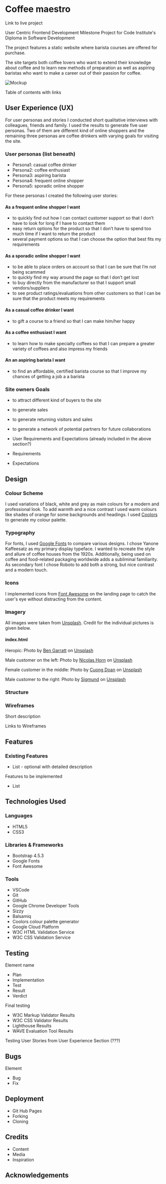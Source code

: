# Coffee maestro

Link to live project

User Centric Frontend Development Milestone Project for Code Institute's Diploma in Software Development

The project features a static website where barista courses are offered for purchase.

The site targets both coffee lovers who want to extend their knowledge about coffee and to learn new methods of preparation as well as aspiring baristas who want to make a career out of their passion for coffee.

![Mockup](assets/images/mockups/mockup-v1.png)

Table of contents with links

## User Experience (UX)

For user personas and stories I conducted short qualitative interviews with colleagues, friends and family. I used the results to generate five user personas. Two of them are different kind of online shoppers and the remaining three personas are coffee drinkers with varying goals for visiting the site.

### User personas (list beneath)

- Persona1: casual coffee drinker
- Persona2: coffee enthusiast
- Persona3: aspiring barista
- Persona4: frequent online shopper
- Persona5: sporadic online shopper

For these personas I created the following user stories:

#### As a frequent online shopper I want

- to quickly find out how I can contact customer support so that I don’t have to look for long if I have to contact them
- easy return options for the product so that  I don’t have to spend too much time if I want to return the product
- several payment options so that I can choose the option that best fits my requirements

#### As a sporadic online shopper I want

- to be able to place orders on account so that I can be sure that I’m not being scammed
- to quickly find my way around the page so that I don’t get lost
- to buy directly from the manufacturer so that I support small vendors/suppliers
- to see product ratings/evaluations from other customers so that I can be sure that the product meets my requirements

#### As a casual coffee drinker I want

- to gift a course to a friend so that I can make him/her happy

#### As a coffee enthusiast I want

- to learn how to make specialty coffees so that I can prepare a greater variety of coffees and also impress my friends

#### An an aspiring barista I want

- to find an affordable, certified barista course so that I improve my chances of getting a job a a barista

### Site owners Goals

- to attract different kind of buyers to the site
- to generate sales
- to generate returning visitors and sales
- to generate a network of potential partners for future collaborations

- User Requirements and Expectations (already included in the above section?)

- Requirements
- Expectations

## Design

### Colour Scheme

I used variations of black, white and grey as main colours for a modern and professional look. To add warmth and a nice contrast I used warm colours like shades of orange for some backgrounds and headings. I used [Coolors](https://coolors.co) to generate my colour palette.

### Typography

For fonts, I used [Google Fonts](https://fonts.google.com) to compare various designs. I chose Yanone Kaffeesatz as my primary display typeface. I wanted to recreate the style and allure of coffee houses from the 1920s. Additionally, being used on coffee and food-related packaging worldwide adds a subliminal familiarity. As secondary font I chose Roboto to add both a strong, but nice contrast and a modern touch.

### Icons

I implemented icons from [Font Awesome](https://fontawesome.com) on the landing page to catch the user's eye without distracting from the content.

### Imagery

All images were taken from [Unsplash](https://unsplash.com). Credit for the individual pictures is given below.

#### index.html

Heropic: Photo by [Ben Garratt](https://unsplash.com/@wstn?utm_source=unsplash&utm_medium=referral&utm_content=creditCopyText) on [Unsplash](https://unsplash.com/s/photos/latte-art?utm_source=unsplash&utm_medium=referral&utm_content=creditCopyText)

Male customer on the left: Photo by [Nicolas Horn](https://unsplash.com/@chiefexof?utm_source=unsplash&utm_medium=referral&utm_content=creditCopyText) on [Unsplash](https://unsplash.com/s/photos/human-face?utm_source=unsplash&utm_medium=referral&utm_content=creditCopyText)

Female customer in the middle: Photo by [Cuong Doan](https://unsplash.com/@huyencuong?utm_source=unsplash&utm_medium=referral&utm_content=creditCopyText) on [Unsplash](https://unsplash.com/s/photos/human-face?utm_source=unsplash&utm_medium=referral&utm_content=creditCopyText)

Male customer to the right: Photo by [Sigmund](https://unsplash.com/@sigmund?utm_source=unsplash&utm_medium=referral&utm_content=creditCopyText) on [Unsplash](https://unsplash.com/s/photos/human-face?utm_source=unsplash&utm_medium=referral&utm_content=creditCopyText)

### Structure

### Wireframes

Short description

Links to Wireframes

## Features

### Existing Features

- List - optional with detailed description

Features to be implemented

- List

## Technologies Used

### Languages

- HTML5
- CSS3

### Libraries & Frameworks

- Bootstrap 4.5.3
- Google Fonts
- Font Awesome

### Tools

- VSCode
- Git
- GitHub
- Google Chrome Developer Tools
- Sizzy
- Balsamiq
- Coolors colour palette generator
- Google Cloud Platform
- W3C HTML Validation Service
- W3C CSS Validation Service

## Testing

Element name

- Plan
- Implementation
- Test
- Result
- Verdict

Final testing

- W3C Markup Validator Results
- W3C CSS Validator Results
- Lighthouse Results
- WAVE Evaluation Tool Results

Testing User Stories from User Experience Section (???)

## Bugs

Element

- Bug
- Fix

## Deployment

- Git Hub Pages
- Forking
- Cloning

## Credits

- Content
- Media
- Inspiration

## Acknowledgements

